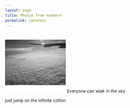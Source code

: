 ```yaml
---
layout: page
title: Photos from nowhere
permalink: /photos/
---
```



<img src="/images/Photo 1.JPG" alt="portrait" width="200"/>
Everyone can wlak in the sky

just jump on the infinite cotton

